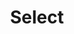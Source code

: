 ---
layout: layouts/right
title: Select
tags: patterns
summary:

include: "{% include 'patterns/select/select.md' %}"
---